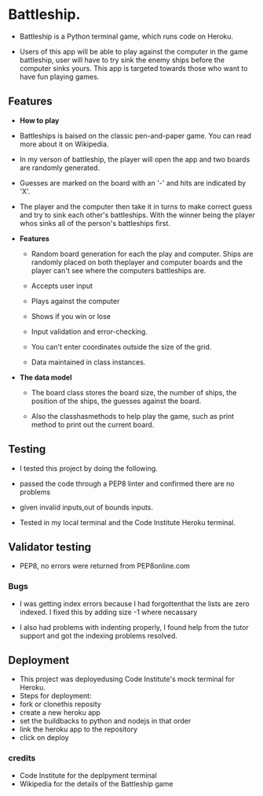# Battleship.

-  Battleship is a Python terminal game, which runs code on Heroku. 

- Users of this app will be able to play against the computer in the game battleship, user will have to try sink the enemy ships before the computer sinks yours. This app is targeted towards those who want to have fun playing games.

## Features 

- __How to play__

- Battleships is baised on the classic pen-and-paper game. You can read more about it on Wikipedia.

- In my verson of battleship, the player will open the app and two boards are randomly generated.

- Guesses are marked on the board with an '-' and hits are indicated by 'X'.

- The player and the computer then take it in turns to make correct guess and try to sink each other's battleships. With the winner being the player whos sinks all of the person's battleships first.

- __Features__

  - Random board generation for each the play and computer. Ships are randomly placed on both theplayer and computer boards and the player can't see where the computers battleships are.

  - Accepts user input
  - Plays against the computer
  - Shows if you win or lose

  -  Input validation and error-checking.
  - You can't enter coordinates outside the size of the grid.
  - Data maintained in class instances.

- __The data model__

  - The board class stores the board size, the number of ships, the position of the ships, the guesses against the board.

  - Also the classhasmethods to help play the game, such as print method to print out the current board.

## Testing 
 - I tested this project by doing the following.
 
 - passed the code through a PEP8 linter and confirmed there are no problems

 - given invalid inputs,out of bounds inputs.
 
 - Tested in my local terminal and the Code Institute Heroku terminal.

 ## Validator testing
 - PEP8, no errors were returned from PEP8online.com

### Bugs

- I was getting index errors because I had forgottenthat the lists are zero indexed. I fixed this by adding size -1 where necassary

- I also had problems with indenting properly, I found help from the tutor support and got the indexing problems resolved.

## Deployment

- This project was deployedusing Code Institute's mock terminal for Heroku.
- Steps for deployment:
- fork or clonethis reposity
- create a new heroku app
- set the buildbacks to python and nodejs in that order
- link the heroku app to the repository
- click on deploy

### credits 

- Code Institute for the deplpyment terminal 
- Wikipedia for the details of the Battleship game